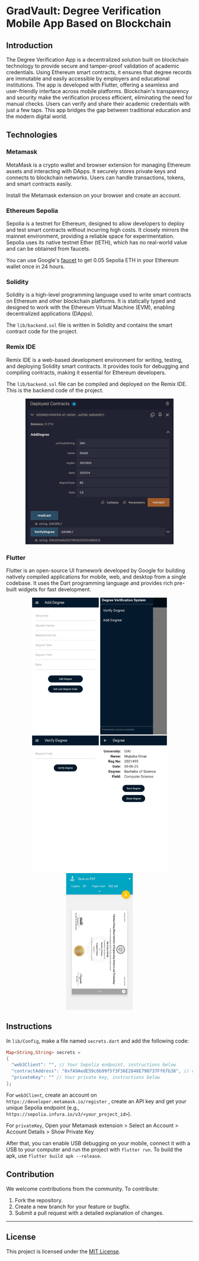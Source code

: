 # GradVault: Degree Verification Mobile App Based on Blockchain

## Introduction
The Degree Verification App is a decentralized solution built on blockchain technology to provide secure and tamper-proof validation of academic credentials. Using Ethereum smart contracts, it ensures that degree records are immutable and easily accessible by employers and educational institutions. The app is developed with Flutter, offering a seamless and user-friendly interface across mobile platforms. Blockchain's transparency and security make the verification process efficient, eliminating the need for manual checks. Users can verify and share their academic credentials with just a few taps. This app bridges the gap between traditional education and the modern digital world.

## Technologies

### Metamask 
MetaMask is a crypto wallet and browser extension for managing Ethereum assets and interacting with DApps. It securely stores private keys and connects to blockchain networks. Users can handle transactions, tokens, and smart contracts easily.

Install the Metamask extension on your browser and create an account.

### Ethereum Sepolia 
Sepolia is a testnet for Ethereum, designed to allow developers to deploy and test smart contracts without incurring high costs. It closely mirrors the mainnet environment, providing a reliable space for experimentation. Sepolia uses its native testnet Ether (tETH), which has no real-world value and can be obtained from faucets.

You can use Google's [faucet](https://cloud.google.com/application/web3/faucet/ethereum/sepolia) to get 0.05 Sepolia ETH in your Ethereum wallet once in 24 hours.

### Solidity
Solidity is a high-level programming language used to write smart contracts on Ethereum and other blockchain platforms. It is statically typed and designed to work with the Ethereum Virtual Machine (EVM), enabling decentralized applications (DApps).

The `lib/backend.sol` file is written in Solidity and contains the smart contract code for the project.

### Remix IDE
Remix IDE is a web-based development environment for writing, testing, and deploying Solidity smart contracts. It provides tools for debugging and compiling contracts, making it essential for Ethereum developers.

The `lib/backend.sol` file can be compiled and deployed on the Remix IDE. This is the backend code of the project.

<p align="center">
    <img src="readme/remix_deployed.png" alt="An image of a contract deployed on Remix IDE" width="400">
</p>

### Flutter 
Flutter is an open-source UI framework developed by Google for building natively compiled applications for mobile, web, and desktop from a single codebase. It uses the Dart programming language and provides rich pre-built widgets for fast development.

<p align="center">
  <img src="readme/ss_add.jpeg" alt="Screenshot of app frontend for adding degree" width="180" />
  <img src="readme/ss_side.jpeg" alt="Screenshot of app frontend side bar" width="180" />
  <img src="readme/ss_verify.jpeg" alt="Screenshot of app frontend for verifying degree" width="180" />
  <img src="readme/ss_verified.jpeg" alt="Screenshot of app frontend after degree is verified to exist" width="180" />
  <img src="readme/ss_degree.jpeg" alt="Screenshot of app frontend for saving degree as file" width="180" />
</p>

## Instructions

In `lib/Config`, make a file named `secrets.dart` and add the following code:

```dart
Map<String,String> secrets =
{
  "web3Client": "", // Your Sepolia endpoint, instructions below
  "contractAddress": "0xfA9AedE59c6b99f5f3F36E2848E790737Ff67b38", // contract address
  "privateKey": "" // Your private key, instructions below
};
```

For `web3Client`, create an account on `https://developer.metamask.io/register` , create an API key and get your unique Sepolia endpoint (e.g., `https://sepolia.infura.io/v3/<your_project_id>`).

For `privateKey`, Open your Metamask extension > Select an Account > Account Details > Show Private Key

After that, you can enable USB debugging on your mobile, connect it with a USB to your computer and run the project with `flutter run`.
To build the apk, use `flutter build apk --release`.

## Contribution
We welcome contributions from the community. To contribute:
1. Fork the repository.
2. Create a new branch for your feature or bugfix.
3. Submit a pull request with a detailed explanation of changes.

---

## License
This project is licensed under the [MIT License](LICENSE).
